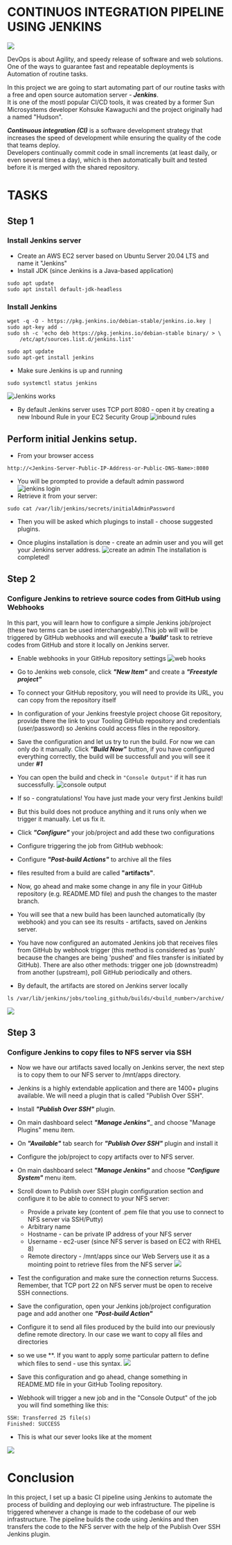 # CONTINUOS INTEGRATION PIPELINE USING JENKINS

![](https://miro.medium.com/v2/resize:fit:1200/1*iKuaNfxgZSTe_J2x3PYRUg.png)

DevOps is about Agility, and speedy release of software and web solutions. One of the ways to guarantee fast and repeatable deployments is Automation of routine tasks.

In this project we are going to start automating part of our routine tasks with a free and open source automation server - _**Jenkins**_.  
It is one of the mostl popular CI/CD tools, it was created by a former Sun Microsystems developer Kohsuke Kawaguchi and the project originally had a named "Hudson".

_**Continuous integration (CI)**_ is a software development strategy that increases the speed of development while ensuring the quality of the code that teams deploy.  
Developers continually commit code in small increments (at least daily, or even several times a day), which is then automatically built and tested before it is merged with the shared repository.

# TASKS
## Step 1 
### Install Jenkins server
- Create an AWS EC2 server based on Ubuntu Server 20.04 LTS and name it "Jenkins"
- Install JDK (since Jenkins is a Java-based application)
```
sudo apt update
sudo apt install default-jdk-headless
```
### Install Jenkins
```
wget -q -O - https://pkg.jenkins.io/debian-stable/jenkins.io.key | sudo apt-key add -
sudo sh -c 'echo deb https://pkg.jenkins.io/debian-stable binary/ > \
    /etc/apt/sources.list.d/jenkins.list'
```
```
sudo apt update
sudo apt-get install jenkins
```
- Make sure Jenkins is up and running
```
sudo systemctl status jenkins
```
![Jenkins works](assets/jenkinsWorking.png)
- By default Jenkins server uses TCP port 8080 - open it by creating a new Inbound Rule in your EC2 Security Group
![inbound rules](assets/inboundRules.png)

## Perform initial Jenkins setup.
- From your browser access 
```
http://<Jenkins-Server-Public-IP-Address-or-Public-DNS-Name>:8080
```
- You will be prompted to provide a default admin password
![jenkins login](assets/jenkisLogin.png)
- Retrieve it from your server:
```
sudo cat /var/lib/jenkins/secrets/initialAdminPassword
```
- Then you will be asked which plugings to install - choose suggested plugins.

- Once plugins installation is done - create an admin user and you will get your Jenkins server address.
![create an admin](assets/createAdmin.png)
The installation is completed!

## Step 2 
### Configure Jenkins to retrieve source codes from GitHub using Webhooks
In this part, you will learn how to configure a simple Jenkins job/project (these two terms can be used interchangeably).This job will will be triggered by GitHub webhooks and will execute a **_'build'_** task to retrieve codes from GitHub and store it locally on Jenkins server.
- Enable webhooks in your GitHub repository settings
![web hooks](assets/webhooks.png)
- Go to Jenkins web console, click _**"New Item"**_ and create a _**"Freestyle project"**_
- To connect your GitHub repository, you will need to provide its URL, you can copy from the repository itself

- In configuration of your Jenkins freestyle project choose Git repository, provide there the link to your Tooling GitHub repository and credentials (user/password) so Jenkins could access files in the repository.

- Save the configuration and let us try to run the build. For now we can only do it manually. Click _**"Build Now"**_ button, if you have configured everything correctly, the build will be successfull and you will see it under **_#1_** 


- You can open the build and check in `"Console Output"` if it has run successfully.
![console output](assets/consoleOutput.png)

- If so - congratulations! You have just made your very first Jenkins build!

- But this build does not produce anything and it runs only when we trigger it manually. Let us fix it.

- Click _**"Configure"**_ your job/project and add these two configurations

- Configure triggering the job from GitHub webhook:

- Configure _**"Post-build Actions"**_ to archive all the files
- files resulted from a build are called __**"artifacts"**__.


- Now, go ahead and make some change in any file in your GitHub repository (e.g. README.MD file) and push the changes to the master branch.

- You will see that a new build has been launched automatically (by webhook) and you can see its results - artifacts, saved on Jenkins server.

- You have now configured an automated Jenkins job that receives files from GitHub by webhook trigger (this method is considered as 'push' because the changes are being 'pushed' and files transfer is initiated by GitHub). There are also other methods: trigger one job (downstreadm) from another (upstream), poll GitHub periodically and others.

- By default, the artifacts are stored on Jenkins server locally
```
ls /var/lib/jenkins/jobs/tooling_github/builds/<build_number>/archive/
```
![](assets/archive.png)

## Step 3
### Configure Jenkins to copy files to NFS server via SSH
- Now we have our artifacts saved locally on Jenkins server, the next step is to copy them to our NFS server to /mnt/apps directory.
- Jenkins is a highly extendable application and there are 1400+ plugins available. We will need a plugin that is called "Publish Over SSH".
- Install _**"Publish Over SSH"**_ plugin.
- On main dashboard select _**"Manage Jenkins"**__ and choose "Manage Plugins" menu item.
- On _**"Available"**_ tab search for _**"Publish Over SSH"**_ plugin and install it
- Configure the job/project to copy artifacts over to NFS server.
- On main dashboard select _**"Manage Jenkins"**_ and choose _**"Configure System"**_ menu item.
- Scroll down to Publish over SSH plugin configuration section and configure it to be able to connect to your NFS server:
    - Provide a private key (content of .pem file that you use to connect to NFS server via SSH/Putty)
    - Arbitrary name
    - Hostname - can be private IP address of your NFS server
    - Username - ec2-user (since NFS server is based on EC2 with RHEL 8)
    - Remote directory - /mnt/apps since our Web Servers use it as a mointing point to retrieve files from the NFS server
![](assets/installPublish.png)
- Test the configuration and make sure the connection returns Success. Remember, that TCP port 22 on NFS server must be open to receive SSH connections.

- Save the configuration, open your Jenkins job/project configuration page and add another one _**"Post-build Action"**_

- Configure it to send all files produced by the build into our previously define remote directory. In our case we want to copy all files and directories
- so we use **. If you want to apply some particular pattern to define which files to send - use this syntax.
![](assets/post-build-actions.png)
- Save this configuration and go ahead, change something in README.MD file in your GitHub Tooling repository.

- Webhook will trigger a new job and in the "Console Output" of the job you will find something like this:
```
SSH: Transferred 25 file(s)
Finished: SUCCESS
```
- This is what our sever looks like at the  moment

![](https://miro.medium.com/v2/resize:fit:1400/1*q__g9ipApArckVp2Jo-_Ag.png)
# Conclusion
In this project, I set up a basic CI pipeline using Jenkins to automate the process of building and deploying our web infrastructure. The pipeline is triggered whenever a change is made to the codebase of our web infrastructure. The pipeline builds the code using Jenkins and then transfers the code to the NFS server with the help of the Publish Over SSH Jenkins plugin.

